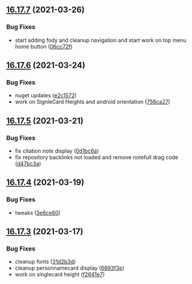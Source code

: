 ## [16.17.7](https://github.com/phandcock/GrampsView/compare/v16.17.6...v16.17.7) (2021-03-26)


### Bug Fixes

* start adding fody and cleanup navigation and start work on top menu home button ([06cc72f](https://github.com/phandcock/GrampsView/commit/06cc72f4c1195beff6aaf9d3703a6a2ba7b83ac8))



## [16.17.6](https://github.com/phandcock/GrampsView/compare/v16.17.5...v16.17.6) (2021-03-24)


### Bug Fixes

* nuget updates ([e2c1572](https://github.com/phandcock/GrampsView/commit/e2c157248f247336f0ed7e0b6f00c5c92f5ad450))
* work on SignleCard Heights and android orientation ([756ca27](https://github.com/phandcock/GrampsView/commit/756ca27ee7bbcbcc30f960c19445045cbd96a48c))



## [16.17.5](https://github.com/phandcock/GrampsView/compare/v16.17.4...v16.17.5) (2021-03-21)


### Bug Fixes

* fix citation note display ([0d1bc6a](https://github.com/phandcock/GrampsView/commit/0d1bc6ab6f4d7920037da7c49f440479847b2ed4))
* fix repository backlinks not loaded and remove notefull drag code ([d47bc3a](https://github.com/phandcock/GrampsView/commit/d47bc3a03dd0f58f22e0388d092c3d93c04db0eb))



## [16.17.4](https://github.com/phandcock/GrampsView/compare/v16.17.3...v16.17.4) (2021-03-19)


### Bug Fixes

* tweaks ([3e6ce60](https://github.com/phandcock/GrampsView/commit/3e6ce60f14aa2b7d50c3dec3752143426deb5ae6))



## [16.17.3](https://github.com/phandcock/GrampsView/compare/v16.17.2...v16.17.3) (2021-03-17)


### Bug Fixes

* cleanup fonts ([31d2b3d](https://github.com/phandcock/GrampsView/commit/31d2b3d1b85660ca33e76b2ca99402ed258fc897))
* cleanup personnamecard display ([6693f3e](https://github.com/phandcock/GrampsView/commit/6693f3e4c329d4f08e266b13d087e772137cd21a))
* work on singlecard height ([f2641e7](https://github.com/phandcock/GrampsView/commit/f2641e705f0b8982f3271e7d352141a6a4b1e9b7))




